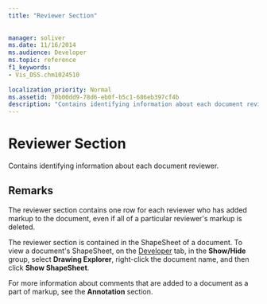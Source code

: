 ```yaml
---
title: "Reviewer Section"
 
 
manager: soliver
ms.date: 11/16/2014
ms.audience: Developer
ms.topic: reference
f1_keywords:
- Vis_DSS.chm1024510
 
localization_priority: Normal
ms.assetid: 70b00dd9-78d6-eb0f-b5c1-686eb397cf4b
description: "Contains identifying information about each document reviewer."
---
```


# Reviewer Section

Contains identifying information about each document reviewer.
  
## Remarks

The reviewer section contains one row for each reviewer who has added markup to the document, even if all of a particular reviewer's markup is deleted. 
  
The reviewer section is contained in the ShapeSheet of a document. To view a document's ShapeSheet, on the [Developer](run-in-developer-mode-display-the-developer-tab.md) tab, in the **Show/Hide** group, select **Drawing Explorer**, right-click the document name, and then click **Show ShapeSheet**. 
  
For more information about comments that are added to a document as a part of markup, see the **Annotation** section. 
  

